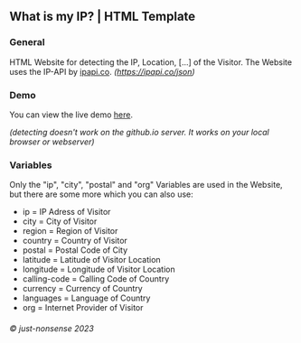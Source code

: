 ## What is my IP? | HTML Template

### General
HTML Website for detecting the IP, Location, [...] of the Visitor. The Website uses the IP-API by [ipapi.co](https://ipapi.co/). *(https://ipapi.co/json)*

### Demo
You can view the live demo [here](https://just-nonsense.github.io/whatismyip.html). 

*(detecting doesn't work on the github.io server. It works on your local browser or webserver)*

### Variables
Only the "ip", "city", "postal" and "org" Variables are used in the Website, but there are some more which you can also use:

- ip = IP Adress of Visitor
- city = City of Visitor
- region = Region of Visitor
- country = Country of Visitor
- postal = Postal Code of City
- latitude = Latitude of Visitor Location
- longitude = Longitude of Visitor Location
- calling-code = Calling Code of Country
- currency = Currency of Country
- languages = Language of Country
- org = Internet Provider of Visitor

###### *© just-nonsense 2023*
